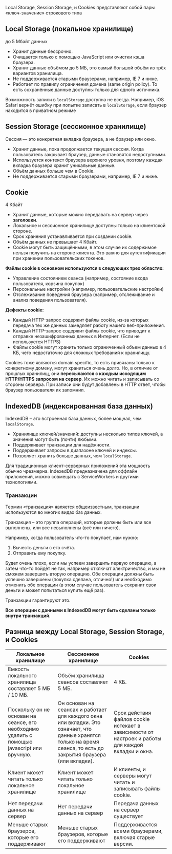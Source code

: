 Local Storage, Session Storage, и Cookies представляют собой пары «ключ-значение» строкового типа

## Local Storage (локальное хранилище)

до 5 Мбайт данных

- Хранит данные бессрочно.
- Очищается только с помощью JavaScript или очистки кэша браузера.
- Хранит данные объёмом до 5 МБ, это самый большой объём из трёх вариантов хранилища.
- Не поддерживается старыми браузерами, например, IE 7 и ниже.
- Работает по правилу ограничения домена (same origin policy). То есть сохранённые данные доступны только для одного источника.

Возможность записи в `localStorage` доступна не всегда. Например, iOS Safari вернёт ошибку при попытке записать в `localStorage`, если браузер находится в приватном режиме

## Session Storage (сессионное хранилище)

Сессия — это конкретная вкладка браузера, а не браузер или окно.

- Хранит данные, пока продолжается текущая сессия. Когда пользователь закрывает браузер, данные становятся недоступными.
- Используется контекст браузера верхнего уровня, поэтому каждая вкладка браузера хранит уникальные данные.
- Объём данных больше чем в Cookie.
- Не поддерживается старыми браузерами, например, IE 7 и ниже.

## Cookie

4 Кбайт

- Хранит данные, которые можно передавать на сервер через **заголовки**.
- Локальное и сессионное хранилище доступны только на клиентской стороне.
- Срок хранения устанавливается при создании cookie.
- Объём данных не превышает 4 Кбайт.
- Cookie могут быть защищёнными, в этом случае их содержимое нельзя получить на стороне клиента. Это важно для аутентификации при хранении пользовательских токенов.

**Файлы cookie в основном используются в следующих трех областях:**
- Управление состоянием сеанса (например, состояние входа пользователя, корзина покупок)
- Персональные настройки (например, пользовательские настройки)
- Отслеживание поведения браузера (например, отслеживание и анализ поведения пользователя).

**Дефекты cookie:**
- Каждый HTTP-запрос содержит файлы cookie, из-за которых передача тех же данных замедляет работу нашего веб-приложения.
- Каждый HTTP-запрос содержит файлы cookie, что приводит к отправке незашифрованных данных в Интернет. (Если не используется HTTPS)
- Файлы cookie могут хранить только ограниченный объем данных в 4 КБ, чего недостаточно для сложных требований к хранилищу.

Cookies тоже являются domain specific, то есть привязаны только к конкретному домену, могут храниться очень долго. Но, в отличие от прошлых хранилищ, они **пересылаются с каждым исходящим HTTP/HTTPS запросом на сервер**. Их можно читать и записывать со стороны сервера. При записи они будут добавлены в HTTP ответ, чтобы браузер пользователя их запомнил.

## IndexedDB (индексированная база данных)

IndexedDB – это встроенная база данных, более мощная, чем `localStorage`.

- Хранилище ключей/значений: доступны несколько типов ключей, а значения могут быть (почти) любыми.
- Поддерживает транзакции для надёжности.
- Поддерживает запросы в диапазоне ключей и индексы.
- Позволяет хранить больше данных, чем `localStorage`.

Для традиционных клиент-серверных приложений эта мощность обычно чрезмерна. IndexedDB предназначена для оффлайн приложений, можно совмещать с ServiceWorkers и другими технологиями.

### Транзакции

Термин «транзакция» является общеизвестным, транзакции используются во многих видах баз данных.

Транзакция – это группа операций, которые должны быть или все выполнены, или все невыполнены (всё или ничего).

Например, когда пользователь что-то покупает, нам нужно:

1. Вычесть деньги с его счёта.
2. Отправить ему покупку.

Будет очень плохо, если мы успеем завершить первую операцию, а затем что-то пойдёт не так, например отключат электричество, и мы не сможем завершить вторую операцию. Обе операции должны быть успешно завершены (покупка сделана, отлично!) или необходимо отменить обе операции (в этом случае пользователь сохранит свои деньги и может попытаться купить ещё раз).

Транзакции гарантируют это.

**Все операции с данными в IndexedDB могут быть сделаны только внутри транзакций.**

## Разница между Local Storage, Session Storage, и Cookies

| Локальное хранилище                                          | Сессионное хранилище                                         | Cookies                                                      |
| ------------------------------------------------------------ | ------------------------------------------------------------ | ------------------------------------------------------------ |
| Емкость локального хранилища составляет 5 МБ / 10 МБ.        | Объём хранилища сеансов составляет 5 МБ.                     | 4 КБ.                                                        |
| Поскольку он не основан на сеансе, его необходимо удалить с помощью javascript или вручную. | Он основан на сеансах и работает для каждого окна или вкладки. Это означает, что данные хранятся только на время сеанса, то есть до закрытия браузера (или вкладки). | Срок действия файлов cookie истекает в зависимости от настроек и работы для каждой вкладки и окна. |
| Клиент может читать только локальное хранилище               | Клиент может читать только локальное хранилище               | И клиенты, и серверы могут читать и записывать файлы cookie. |
| Нет передачи данных на сервер                                | Нет передачи данных на сервер                                | Передача данных на сервер существует                         |
| Меньше старых браузеров, которые его поддерживают            | Меньше старых браузеров, которые его поддерживают            | Поддерживается всеми браузерами, включая старые версии.      |

